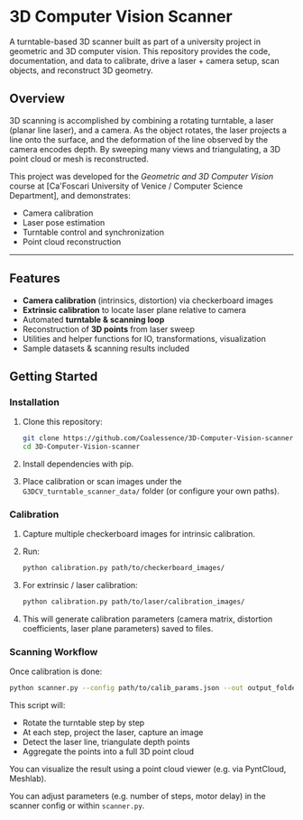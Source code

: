 # 3D Computer Vision Scanner

A turntable-based 3D scanner built as part of a university project in geometric and 3D computer vision. This repository provides the code, documentation, and data to calibrate, drive a laser + camera setup, scan objects, and reconstruct 3D geometry.

## Overview

3D scanning is accomplished by combining a rotating turntable, a laser (planar line laser), and a camera. As the object rotates, the laser projects a line onto the surface, and the deformation of the line observed by the camera encodes depth. By sweeping many views and triangulating, a 3D point cloud or mesh is reconstructed.

This project was developed for the *Geometric and 3D Computer Vision* course at [Ca'Foscari University of Venice / Computer Science Department], and demonstrates:

* Camera calibration
* Laser pose estimation
* Turntable control and synchronization
* Point cloud reconstruction

---

## Features

* **Camera calibration** (intrinsics, distortion) via checkerboard images
* **Extrinsic calibration** to locate laser plane relative to camera
* Automated **turntable & scanning loop**
* Reconstruction of **3D points** from laser sweep
* Utilities and helper functions for IO, transformations, visualization
* Sample datasets & scanning results included


## Getting Started

### Installation

1. Clone this repository:

   ```bash
   git clone https://github.com/Coalessence/3D-Computer-Vision-scanner.git
   cd 3D-Computer-Vision-scanner
   ```

2. Install dependencies with pip.

3. Place calibration or scan images under the `G3DCV_turntable_scanner_data/` folder (or configure your own paths).

### Calibration

1. Capture multiple checkerboard images for intrinsic calibration.

2. Run:

   ```bash
   python calibration.py path/to/checkerboard_images/
   ```

3. For extrinsic / laser calibration:

   ```bash
   python calibration.py path/to/laser/calibration_images/
   ```

4. This will generate calibration parameters (camera matrix, distortion coefficients, laser plane parameters) saved to files.

### Scanning Workflow

Once calibration is done:

```bash
python scanner.py --config path/to/calib_params.json --out output_folder
```

This script will:

* Rotate the turntable step by step
* At each step, project the laser, capture an image
* Detect the laser line, triangulate depth points
* Aggregate the points into a full 3D point cloud

You can visualize the result using a point cloud viewer (e.g. via PyntCloud, Meshlab).

You can adjust parameters (e.g. number of steps, motor delay) in the scanner config or within `scanner.py`.


